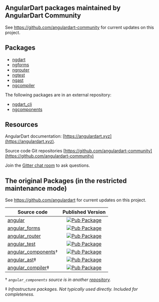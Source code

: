 ## AngularDart packages maintained by AngularDart Community

See https://github.com/angulardart-community for current updates on this project.

## Packages

- [ngdart](https://github.com/angulardart-community/angular/tree/master/ngdart) 
- [ngforms](https://github.com/angulardart-community/angular/tree/master/ngforms) 
- [ngrouter](https://github.com/angulardart-community/angular/tree/master/ngrouter) 
- [ngtest](https://github.com/angulardart-community/angular/tree/master/ngtest) 
- [ngast](https://github.com/angulardart-community/angular/tree/master/ngast) 
- [ngcompiler](https://github.com/angulardart-community/angular/tree/master/ngcompiler)

The following packages are in an external repository:

- [ngdart_cli](https://github.com/angulardart-community/ngdart_cli) 
- [ngcomponents](https://github.com/angulardart-community/angular_components)

## Resources

AngularDart documentation: [https://angulardart.xyz](https://angulardart.xyz).

Source code Git repositories [https://github.com/angulardart-community](https://github.com/angulardart-community)

Join the [Gitter chat room](https://gitter.im/angulardart/community) to ask questions.

## The original Packages (in the restricted maintenance mode)

See https://github.com/angulardart for current updates on this project.

| Source code                  | Published Version                                                                                                  |
|------------------------------|:------------------------------------------------------------------------------------------------------------------:|
| [angular]                    | [![Pub Package](https://img.shields.io/pub/v/angular.svg)](https://pub.dev/packages/angular)                       |
| [angular_forms]              | [![Pub Package](https://img.shields.io/pub/v/angular_forms.svg)](https://pub.dev/packages/angular_forms)           |
| [angular_router]             | [![Pub Package](https://img.shields.io/pub/v/angular_router.svg)](https://pub.dev/packages/angular_router)         |
| [angular_test]               | [![Pub Package](https://img.shields.io/pub/v/angular_test.svg)](https://pub.dev/packages/angular_test)             |
| [angular_components]&dagger; | [![Pub Package](https://img.shields.io/pub/v/angular_components.svg)](https://pub.dev/packages/angular_components) |
| [angular_ast]&ddagger;       | [![Pub Package](https://img.shields.io/pub/v/angular_ast.svg)](https://pub.dev/packages/angular_ast)               |
| [angular_compiler]&ddagger;  | [![Pub Package](https://img.shields.io/pub/v/angular_compiler.svg)](https://pub.dev/packages/angular_compiler)     |

&dagger; _`angular_components` source is in another [repository](https://github.com/angulardart/angular_components)._

&ddagger; _Infrastructure packages. Not typically used directly.
Included for completeness._

[angular]: https://github.com/angulardart/angular/tree/master/angular
[angular_ast]: https://github.com/angulardart/angular/tree/master/angular_ast
[angular_compiler]: https://github.com/angulardart/angular/tree/master/angular_compiler
[angular_components]: https://github.com/angulardart/angular_components/tree/master/angular_components
[angular_forms]: https://github.com/angulardart/angular/tree/master/angular_forms
[angular_router]: https://github.com/angulardart/angular/tree/master/angular_router
[angular_test]: https://github.com/angulardart/angular/tree/master/angular_test
